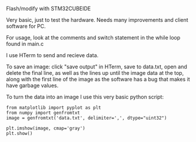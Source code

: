 Flash/modify with STM32CUBEIDE

Very basic, just to test the hardware.
Needs many improvements and client software for PC.

For usage, look at the comments and switch statement in the while loop found in main.c

I use HTerm to send and recieve data.

To save an image: click "save output" in HTerm, save to data.txt, open and delete the final line, as well as the lines up until the image data at the top, along with the first line of the image as the software has a bug that makes it have garbage values.

To turn the data into an image I use this very basic python script:
```
from matplotlib import pyplot as plt
from numpy import genfromtxt
image = genfromtxt('data.txt', delimiter=',', dtype="uint32")

plt.imshow(image, cmap='gray')
plt.show()
```
